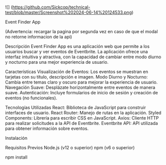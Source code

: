 ![] (https://github.com/Sickcop/technical-test/blob/master/Screenshot%202024-06-14%20124533.png)


Event Finder App

(Advertencia: recargar la pagina por segunda vez en caso de que el modal no retorne informacion de la api)

Descripción
Event Finder App es una aplicación web que permite a los usuarios buscar y ver eventos de Eventbrite. La aplicación ofrece una interfaz intuitiva y atractiva, con la capacidad de cambiar entre modo diurno y nocturno para una mejor experiencia de usuario.

Características
Visualización de Eventos: Los eventos se muestran en tarjetas con su título, descripción e imagen.
Modo Diurno y Nocturno: Cambia entre temas claro y oscuro para mejorar la experiencia de usuario.
Navegación Suave: Desplázate horizontalmente entre eventos de manera suave.
Autenticación: Incluye formularios de inicio de sesión y creación de eventos (no funcionales).

Tecnologías Utilizadas
React: Biblioteca de JavaScript para construir interfaces de usuario.
React Router: Manejo de rutas en la aplicación.
Styled Components: Librería para escribir CSS en JavaScript.
Axios: Cliente HTTP para realizar solicitudes a la API de Eventbrite.
Eventbrite API: API utilizada para obtener información sobre eventos.

Instalación

Requisitos Previos
Node.js (v12 o superior)
npm (v6 o superior)

npm install
